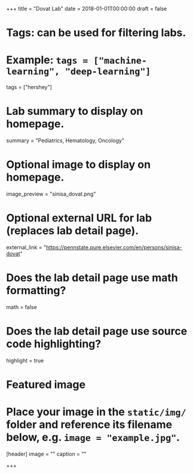 +++
title = "Dovat Lab"
date = 2018-01-01T00:00:00
draft = false

# Tags: can be used for filtering labs.
# Example: `tags = ["machine-learning", "deep-learning"]`
tags = ["hershey"]

# Lab summary to display on homepage.
summary = "Pediatrics, Hematology, Oncology"

# Optional image to display on homepage.
image_preview = "sinisa_dovat.png"

# Optional external URL for lab (replaces lab detail page).
external_link = "https://pennstate.pure.elsevier.com/en/persons/sinisa-dovat"

# Does the lab detail page use math formatting?
math = false

# Does the lab detail page use source code highlighting?
highlight = true

# Featured image
# Place your image in the `static/img/` folder and reference its filename below, e.g. `image = "example.jpg"`.
[header]
image = ""
caption = ""

+++
